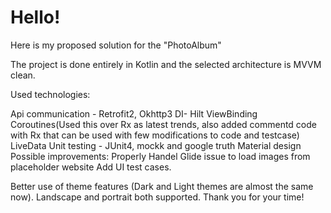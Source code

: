 # Hello!

Here is my proposed solution for the "PhotoAlbum"

The project is done entirely in Kotlin and the selected architecture is MVVM clean.

Used technologies:

Api communication - Retrofit2, Okhttp3
DI- Hilt
ViewBinding
Coroutines(Used this over Rx as latest trends, also added commentd code with Rx that can be used with few modifications to code and testcase)
LiveData
Unit testing - JUnit4, mockk and google truth
Material design
Possible improvements:
Properly Handel Glide issue to load images from placeholder website
Add UI test cases.

Better use of theme features (Dark and Light themes are almost the same now).
Landscape and portrait both supported.
Thank you for your time!
